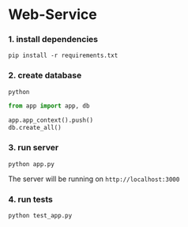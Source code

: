 # Web-Service

### 1. install dependencies

```shell
pip install -r requirements.txt
```

### 2. create database

```shell
python
```

```python
from app import app, db

app.app_context().push()
db.create_all()
```

### 3. run server

```shell
python app.py
```
The server will be running on `http://localhost:3000`

### 4. run tests

```shell
python test_app.py
```